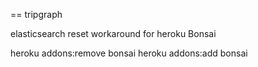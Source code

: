 == tripgraph

elasticsearch reset workaround for heroku Bonsai

  heroku addons:remove bonsai
  heroku addons:add bonsai
